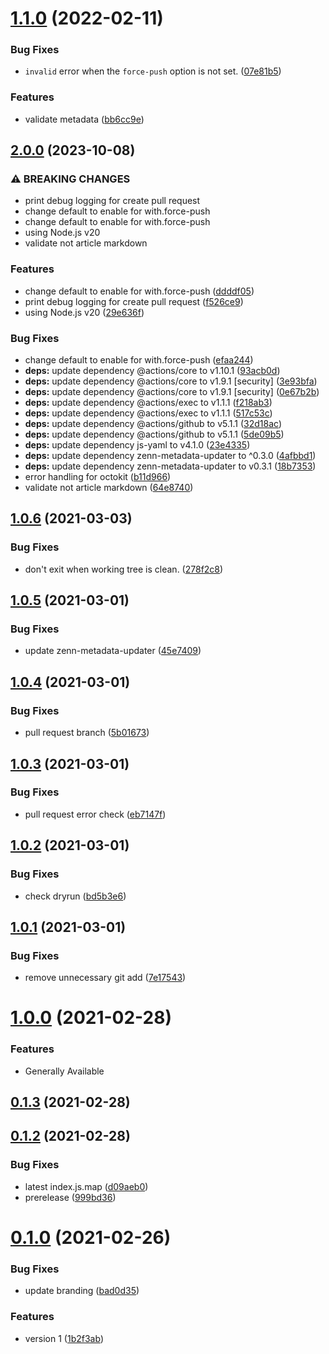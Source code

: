 # [1.1.0](https://github.com/korosuke613/zenn-metadata-updater-action/compare/v1.0.6...v1.1.0) (2022-02-11)


### Bug Fixes

* `invalid` error when the `force-push` option is not set. ([07e81b5](https://github.com/korosuke613/zenn-metadata-updater-action/commit/07e81b5e2db5861f295325f2cf6641ba9998f8b5))


### Features

* validate metadata ([bb6cc9e](https://github.com/korosuke613/zenn-metadata-updater-action/commit/bb6cc9e2c9bd292415606e0676f2bbb486afcd66))



## [2.0.0](https://github.com/korosuke613/zenn-metadata-updater-action/compare/v1.1.0...v2.0.0) (2023-10-08)


### ⚠ BREAKING CHANGES

* print debug logging for create pull request
* change default to enable for with.force-push
* change default to enable for with.force-push
* using Node.js v20
* validate not article markdown

### Features

* change default to enable for with.force-push ([ddddf05](https://github.com/korosuke613/zenn-metadata-updater-action/commit/ddddf053c0e2c3e4fa7bda021a30464404e34ce6))
* print debug logging for create pull request ([f526ce9](https://github.com/korosuke613/zenn-metadata-updater-action/commit/f526ce938c0143dc80baffce6cf38276e8f3295d))
* using Node.js v20 ([29e636f](https://github.com/korosuke613/zenn-metadata-updater-action/commit/29e636f54d97faad03867e3213875537fd1ee390))


### Bug Fixes

* change default to enable for with.force-push ([efaa244](https://github.com/korosuke613/zenn-metadata-updater-action/commit/efaa2441c10d6269cbf6b0271a0ee946c817df5b))
* **deps:** update dependency @actions/core to v1.10.1 ([93acb0d](https://github.com/korosuke613/zenn-metadata-updater-action/commit/93acb0da88d3401c36c130094f8293e98bce13d2))
* **deps:** update dependency @actions/core to v1.9.1 [security] ([3e93bfa](https://github.com/korosuke613/zenn-metadata-updater-action/commit/3e93bfa6d69397e7d5edf465365850234cc76827))
* **deps:** update dependency @actions/core to v1.9.1 [security] ([0e67b2b](https://github.com/korosuke613/zenn-metadata-updater-action/commit/0e67b2bf4061798364d62f7786b69a1c786bf349))
* **deps:** update dependency @actions/exec to v1.1.1 ([f218ab3](https://github.com/korosuke613/zenn-metadata-updater-action/commit/f218ab33676820efd064dbd5d18f19fef1fd1014))
* **deps:** update dependency @actions/exec to v1.1.1 ([517c53c](https://github.com/korosuke613/zenn-metadata-updater-action/commit/517c53c360be8192f4d4af74c40bf95dd92f1e38))
* **deps:** update dependency @actions/github to v5.1.1 ([32d18ac](https://github.com/korosuke613/zenn-metadata-updater-action/commit/32d18acc9979715eca920ce8253f1c5b9f30f4f6))
* **deps:** update dependency @actions/github to v5.1.1 ([5de09b5](https://github.com/korosuke613/zenn-metadata-updater-action/commit/5de09b53102ff14c5b38be67cae28b5eba307f04))
* **deps:** update dependency js-yaml to v4.1.0 ([23e4335](https://github.com/korosuke613/zenn-metadata-updater-action/commit/23e43358a373878aa92ec11e7c99843555c39dd5))
* **deps:** update dependency zenn-metadata-updater to ^0.3.0 ([4afbbd1](https://github.com/korosuke613/zenn-metadata-updater-action/commit/4afbbd1c18d29b66952e1a258f3616e571955045))
* **deps:** update dependency zenn-metadata-updater to v0.3.1 ([18b7353](https://github.com/korosuke613/zenn-metadata-updater-action/commit/18b7353920ba0eae963d949746d10dfb698bdb5d))
* error handling for octokit ([b11d966](https://github.com/korosuke613/zenn-metadata-updater-action/commit/b11d9664902a7125172494e8e7d6beed8401fca9))
* validate not article markdown ([64e8740](https://github.com/korosuke613/zenn-metadata-updater-action/commit/64e874038122f428537498f1f1110baa1656a033))

## [1.0.6](https://github.com/korosuke613/zenn-metadata-updater-action/compare/v1.0.5...v1.0.6) (2021-03-03)


### Bug Fixes

* don't exit when working tree is clean. ([278f2c8](https://github.com/korosuke613/zenn-metadata-updater-action/commit/278f2c81cf182502f11143abe43889b4f1efc6a0))



## [1.0.5](https://github.com/korosuke613/zenn-metadata-updater-action/compare/v1.0.4...v1.0.5) (2021-03-01)


### Bug Fixes

* update zenn-metadata-updater ([45e7409](https://github.com/korosuke613/zenn-metadata-updater-action/commit/45e740975c535fa61265568ffc27b59c32d876ad))



## [1.0.4](https://github.com/korosuke613/zenn-metadata-updater-action/compare/v1.0.3...v1.0.4) (2021-03-01)


### Bug Fixes

* pull request branch ([5b01673](https://github.com/korosuke613/zenn-metadata-updater-action/commit/5b01673954dc7980a69fafaaa57ddd2b977bc3ac))



## [1.0.3](https://github.com/korosuke613/zenn-metadata-updater-action/compare/v1.0.2...v1.0.3) (2021-03-01)


### Bug Fixes

* pull request error check ([eb7147f](https://github.com/korosuke613/zenn-metadata-updater-action/commit/eb7147f8bfae203eb18e6fc6309af9b281767a5a))



## [1.0.2](https://github.com/korosuke613/zenn-metadata-updater-action/compare/v1.0.1...v1.0.2) (2021-03-01)


### Bug Fixes

* check dryrun ([bd5b3e6](https://github.com/korosuke613/zenn-metadata-updater-action/commit/bd5b3e6f64aeb94d2327a9e3c0884affd2e7e22f))



## [1.0.1](https://github.com/korosuke613/zenn-metadata-updater-action/compare/v1.0.0...v1.0.1) (2021-03-01)


### Bug Fixes

* remove unnecessary git add ([7e17543](https://github.com/korosuke613/zenn-metadata-updater-action/commit/7e17543416b7ceacd8c467021e76293e4236e926))



# [1.0.0](https://github.com/korosuke613/zenn-metadata-updater-action/compare/v0.0.0...v1.0.0) (2021-02-28)

### Features
* Generally Available


## [0.1.3](https://github.com/korosuke613/zenn-metadata-updater-action/compare/v0.1.2...v0.1.3) (2021-02-28)



## [0.1.2](https://github.com/korosuke613/zenn-metadata-updater-action/compare/v0.1.1...v0.1.2) (2021-02-28)


### Bug Fixes

* latest index.js.map ([d09aeb0](https://github.com/korosuke613/zenn-metadata-updater-action/commit/d09aeb0e0ddef12f5884f9503b3547ae37bc52e2))
* prerelease ([999bd36](https://github.com/korosuke613/zenn-metadata-updater-action/commit/999bd368adbbea27ab025f4882899064084a2e27))



# [0.1.0](https://github.com/korosuke613/zenn-metadata-updater-action/compare/v0.0.0...v0.1.0) (2021-02-26)


### Bug Fixes

* update branding ([bad0d35](https://github.com/korosuke613/zenn-metadata-updater-action/commit/bad0d35c224758ed9df5517d5f1d1ed1bde9963c))


### Features

* version 1 ([1b2f3ab](https://github.com/korosuke613/zenn-metadata-updater-action/commit/1b2f3ab42685fa692eaa0c1249a38aa64ee29c29))
